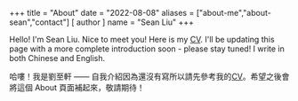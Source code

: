 +++
title = "About"
date = "2022-08-08"
aliases = ["about-me","about-sean","contact"]
[ author ]
  name = "Sean Liu"
+++

Hello! I'm Sean Liu. Nice to meet you! Here is my [CV](https://drive.google.com/file/d/1PSMpaCOkWWnmv25hVMpAYeLKHEZW1_mN/view?usp=sharing). I'll be updating this page with a more complete introduction soon - please stay tuned! I write in both Chinese and English. 

哈嘍！我是劉至軒 —— 自我介紹因為還沒有寫所以請先參考我的[CV](https://drive.google.com/file/d/1PSMpaCOkWWnmv25hVMpAYeLKHEZW1_mN/view?usp=sharing)。希望之後會將這個 About 頁面補起來，敬請期待！